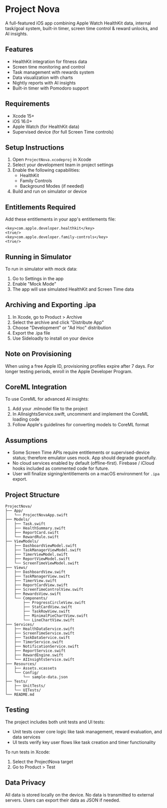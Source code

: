 # Project Nova

A full-featured iOS app combining Apple Watch HealthKit data, internal task/goal system, built-in timer, screen time control & reward unlocks, and AI insights.

## Features
- HealthKit integration for fitness data
- Screen time monitoring and control
- Task management with rewards system
- Data visualization with charts
- Nightly reports with AI insights
- Built-in timer with Pomodoro support

## Requirements
- Xcode 15+
- iOS 16.0+
- Apple Watch (for HealthKit data)
- Supervised device (for full Screen Time controls)

## Setup Instructions

1. Open `ProjectNova.xcodeproj` in Xcode
2. Select your development team in project settings
3. Enable the following capabilities:
   - HealthKit
   - Family Controls
   - Background Modes (if needed)
4. Build and run on simulator or device

## Entitlements Required

Add these entitlements in your app's entitlements file:

```
<key>com.apple.developer.healthkit</key>
<true/>
<key>com.apple.developer.family-controls</key>
<true/>
```

## Running in Simulator

To run in simulator with mock data:
1. Go to Settings in the app
2. Enable "Mock Mode"
3. The app will use simulated HealthKit and Screen Time data

## Archiving and Exporting .ipa

1. In Xcode, go to Product > Archive
2. Select the archive and click "Distribute App"
3. Choose "Development" or "Ad Hoc" distribution
4. Export the .ipa file
5. Use Sideloadly to install on your device

## Note on Provisioning

When using a free Apple ID, provisioning profiles expire after 7 days. For longer testing periods, enroll in the Apple Developer Program.

## CoreML Integration

To use CoreML for advanced AI insights:

1. Add your .mlmodel file to the project
2. In AIInsightsService.swift, uncomment and implement the CoreML loading code
3. Follow Apple's guidelines for converting models to CoreML format

## Assumptions

- Some Screen Time APIs require entitlements or supervised-device status; therefore emulator uses mock. App should degrade gracefully.
- No cloud services enabled by default (offline-first). Firebase / iCloud hooks included as commented code for future.
- User will finalize signing/entitlements on a macOS environment for `.ipa` export.

## Project Structure

```
ProjectNova/
├── App/
│   └── ProjectNovaApp.swift
├── Models/
│   ├── Task.swift
│   ├── HealthSummary.swift
│   ├── ReportCard.swift
│   └── RewardRule.swift
├── ViewModels/
│   ├── DashboardViewModel.swift
│   ├── TaskManagerViewModel.swift
│   ├── TimerViewModel.swift
│   ├── ReportViewModel.swift
│   └── ScreenTimeViewModel.swift
├── Views/
│   ├── DashboardView.swift
│   ├── TaskManagerView.swift
│   ├── TimerView.swift
│   ├── ReportCardView.swift
│   ├── ScreenTimeControlView.swift
│   ├── RewardsView.swift
│   └── Components/
│       ├── ProgressCircleView.swift
│       ├── StatCardView.swift
│       ├── TaskRowView.swift
│       ├── MinimalPieChartView.swift
│       └── LineChartView.swift
├── Services/
│   ├── HealthDataService.swift
│   ├── ScreenTimeService.swift
│   ├── TaskDataService.swift
│   ├── TimerService.swift
│   ├── NotificationService.swift
│   ├── ReportService.swift
│   ├── RewardEngine.swift
│   └── AIInsightsService.swift
├── Resources/
│   ├── Assets.xcassets
│   └── Config/
│       └── sample-data.json
├── Tests/
│   ├── UnitTests/
│   └── UITests/
└── README.md
```

## Testing

The project includes both unit tests and UI tests:

- Unit tests cover core logic like task management, reward evaluation, and data services
- UI tests verify key user flows like task creation and timer functionality

To run tests in Xcode:
1. Select the ProjectNova target
2. Go to Product > Test

## Data Privacy

All data is stored locally on the device. No data is transmitted to external servers. Users can export their data as JSON if needed.